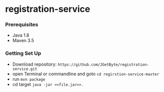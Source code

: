 # registration-service

### Prerequisites
* Java 1.8
* Maven 3.5
### Getting Set Up
* Download repository: `https://github.com/JGetByte/registration-service.git`
* open Terminal or commandline and goto `cd regirstion-service-master`
* run `mvn package`
* cd target `java -jar <<file.jar>>.`
